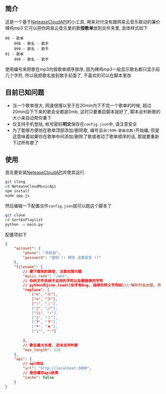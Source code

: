 ## 简介
这是一个基于[NeteaseCloudAPI]()的小工具, 用来对付没有跟网易云音乐联动的廉价辣鸡mp3
它可以把你网易云音乐里的歌**按歌单**放到文件夹里, 具体样式如下
```
00 - 歌单
    998 - 歌名 - 歌手
    999 - 歌名 - 歌手
01 - 歌单
    999 - 歌名 - 歌手
```
使用编号来把歌在mp3内按歌单顺序排序, 因为辣鸡mp3一般显示歌名都只显示前几个字符, 所以我把歌名放到歌手前面了, 不喜欢的可以在脚本里改

## 目前已知问题
- 当一个歌单很大, 网速很慢以至于在20min内下不完一个歌单的时候, 超过20min后下下来的歌会全都是0mb, 这时只要重启脚本就好了, 脚本会判断歌的大小来自动帮你重下
- 仅支持手机登陆, 帐号密码**明文**保存在`config.json`中, 请注意安全
- 为了能够方便地在歌单顶部添加/删除歌, 编号会从`(999-歌曲总数)`开始编, 但是这意味着如果你在歌单中间添加/删除了歌或者动了歌单顺序的话, 那就要重新下过所有歌了

## 使用
首先要安装[NeteaseCloudAPI]()并使其运行.
```bash
git clong 
cd NeteaseCloudMusicApi
npm install
node app.js
```

然后编辑一下配置文件`config.json`就可以跑这个脚本了
```bash
git clone 
cd SortAsPlaylist
python -u main.py
```

配置项如下
```json
{
    "account": {
        "phone": "手机号",
        "password": "密码 !! 明文 注意安全 !!"
    },
    "filename": {
        // 要下载到的路径, 注意权限问题
        "music_root": "/mnt",
        // 你的文件系统不支持的字符以及要替换的字符
        // python的json.load()似乎有bug, 连续的转义字符如\\\"解析时会出错, 所以双引号只能变成单引号了
        "replace": [
            ["<", "＜"],
            [">", "＞"],
            [":", "："],
            ["/", "／"],
            ["\\", "-"],
            ["|", "｜"],
            ["?", "？"],
            ["*", "＊"],
            ["\"", "'"]
            
        ],
        // 歌名最大长度, 还未支持判断
        "max_length": 128
    },
    "api": {
        // api地址
        "url": "http://localhost:3000",
        // 是否缓存api结果
        "cache": false
    }
}
```
